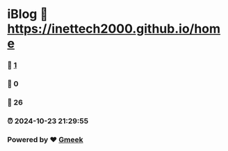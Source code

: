 # iBlog :link: https://inettech2000.github.io/home 
### :page_facing_up: [1](https://inettech2000.github.io/home/tag.html) 
### :speech_balloon: 0 
### :hibiscus: 26 
### :alarm_clock: 2024-10-23 21:29:55 
### Powered by :heart: [Gmeek](https://github.com/Meekdai/Gmeek)
